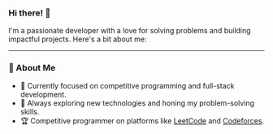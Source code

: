 ### Hi there! 👋

I'm a passionate developer with a love for solving problems and building impactful projects. Here's a bit about me:

---

### 🚀 About Me

- 🔭 Currently focused on competitive programming and full-stack development.
- 🌱 Always exploring new technologies and honing my problem-solving skills.
- 🏆 Competitive programmer on platforms like [LeetCode](https://leetcode.com/u/user6478Fn/) and [Codeforces](https://codeforces.com/profile/6d6f696e).
